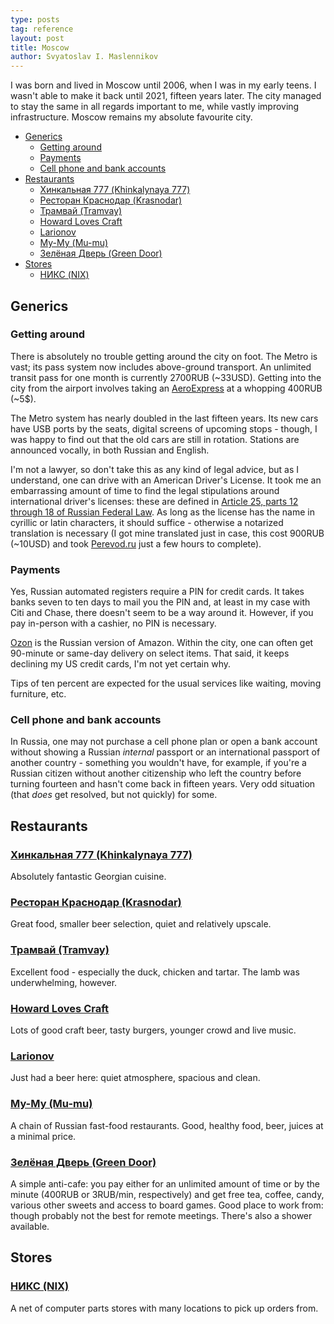 ```yaml
---
type: posts
tag: reference
layout: post
title: Moscow
author: Svyatoslav I. Maslennikov
---
```

I was born and lived in Moscow until 2006, when I was in my early teens. I wasn't able to make it back until 2021, fifteen years later. The city managed to stay the same in all regards important to me, while vastly improving infrastructure. Moscow remains my absolute favourite city.

<!-- toc -->

- [Generics](#generics)
    * [Getting around](#getting-around)
    * [Payments](#payments)
    * [Cell phone and bank accounts](#cell-phone-and-bank-accounts)
- [Restaurants](#restaurants)
    * [Хинкальная 777 (Khinkalynaya 777)](#%D1%85%D0%B8%D0%BD%D0%BA%D0%B0%D0%BB%D1%8C%D0%BD%D0%B0%D1%8F-777-khinkalynaya-777)
    * [Ресторан Краснодар (Krasnodar)](#%D1%80%D0%B5%D1%81%D1%82%D0%BE%D1%80%D0%B0%D0%BD-%D0%BA%D1%80%D0%B0%D1%81%D0%BD%D0%BE%D0%B4%D0%B0%D1%80-krasnodar)
    * [Трамвай (Tramvay)](#%D1%82%D1%80%D0%B0%D0%BC%D0%B2%D0%B0%D0%B9-tramvay)
    * [Howard Loves Craft](#howard-loves-craft)
    * [Larionov](#larionov)
    * [Му-Му (Mu-mu)](#%D0%BC%D1%83-%D0%BC%D1%83-mu-mu)
    * [Зелёная Дверь (Green Door)](#%D0%B7%D0%B5%D0%BB%D1%91%D0%BD%D0%B0%D1%8F-%D0%B4%D0%B2%D0%B5%D1%80%D1%8C-green-door)
- [Stores](#stores)
    * [НИКС (NIX)](#%D0%BD%D0%B8%D0%BA%D1%81-nix)

<!-- tocstop -->

## Generics

### Getting around

There is absolutely no trouble getting around the city on foot. The Metro is vast; its pass system now includes above-ground transport. An unlimited transit pass for one month is currently 2700RUB (~33USD). Getting into the city from the airport involves taking an [AeroExpress](https://aeroexpress.ru/en/) at a whopping 400RUB (~5$).

The Metro system has nearly doubled in the last fifteen years. Its new cars have USB ports by the seats, digital screens of upcoming stops - though, I was happy to find out that the old cars are still in rotation. Stations are announced vocally, in both Russian and English.

I'm not a lawyer, so don't take this as any kind of legal advice, but as I understand, one can drive with an American Driver's License. It took me an embarrassing amount of time to find the legal stipulations around international driver's licenses: these are defined in [Article 25, parts 12 through 18 of Russian Federal Law](http://pravo.gov.ru/proxy/ips/?doc_itself=&nd=102165170&page=1&rdk=4#I0). As long as the license has the name in cyrillic or latin characters, it should suffice - otherwise a notarized translation is necessary (I got mine translated just in case, this cost 900RUB (~10USD) and took [Perevod.ru](https://yandex.ru/maps/-/CCUUuZQOOA) just a few hours to complete). <!-- #TODO rentals and insurance -->

### Payments

Yes, Russian automated registers require a PIN for credit cards. It takes banks seven to ten days to mail you the PIN and, at least in my case with Citi and Chase, there doesn't seem to be a way around it. However, if you pay in-person with a cashier, no PIN is necessary.

[Ozon](https://ozon.ru/) is the Russian version of Amazon. Within the city, one can often get 90-minute or same-day delivery on select items. That said, it keeps declining my US credit cards, I'm not yet certain why.

Tips of ten percent are expected for the usual services like waiting, moving furniture, etc.

### Cell phone and bank accounts

In Russia, one may not purchase a cell phone plan or open a bank account without showing a Russian _internal_ passport or an international passport of another country - something you wouldn't have, for example, if you're a Russian citizen without another citizenship who left the country before turning fourteen and hasn't come back in fifteen years. Very odd situation (that _does_ get resolved, but not quickly) for some.

## Restaurants

### [Хинкальная 777 (Khinkalynaya 777)](https://yandex.ru/maps/-/CCUUuNx2oD)

Absolutely fantastic Georgian cuisine.

### [Ресторан Краснодар (Krasnodar)](https://yandex.ru/maps/-/CCUUuRvUdB)

Great food, smaller beer selection, quiet and relatively upscale.

### [Трамвай (Tramvay)](https://yandex.ru/maps/-/CCUUuNhVPA)

Excellent food - especially the duck, chicken and tartar. The lamb was underwhelming, however.

### [Howard Loves Craft](https://yandex.ru/maps/-/CCUUuNWldA)

Lots of good craft beer, tasty burgers, younger crowd and live music.

### [Larionov](https://yandex.ru/maps/-/CCUUuRU1cB)

Just had a beer here: quiet atmosphere, spacious and clean.

### [Му-Му (Mu-mu)](https://yandex.ru/maps/213/moscow/chain/mu_mu/6002072/?ll=37.610098%2C55.775595&sll=37.610098%2C55.774976&z=10)

A chain of Russian fast-food restaurants. Good, healthy food, beer, juices at a minimal price.

### [Зелёная Дверь (Green Door)](https://yandex.ru/maps/-/CCUUuRWqpA)

A simple anti-cafe: you pay either for an unlimited amount of time or by the minute (400RUB or 3RUB/min, respectively) and get free tea, coffee, candy, various other sweets and access to board games. Good place to work from: though probably not the best for remote meetings. There's also a shower available.

## Stores

### [НИКС (NIX)](https://www.nix.ru/)

A net of computer parts stores with many locations to pick up orders from.

